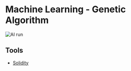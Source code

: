 # Machine Learning - Genetic Algorithm

![AI run](https://github.com/simon-bonnedahl/Web3-Land/blob/main/Image1.png)

## Tools

- [Solidity](https://docs.soliditylang.org/en/v0.8.13/)
